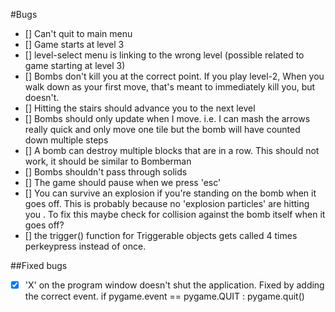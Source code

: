 #Bugs

- [] Can't quit to main menu
- [] Game starts at level 3 
- [] level-select menu is linking to the wrong level (possible related to game starting at level 3) 
- [] Bombs don't kill you at the correct point. If you play level-2, When you walk down as your first move, that's meant to immediately kill you, but doesn't. 
- [] Hitting the stairs should advance you to the next level 
- [] Bombs should only update when I move. i.e. I can mash the arrows really quick and only move one tile but the bomb will have counted down multiple steps
- [] A bomb can destroy multiple blocks that are in a row. This should not work, it should be similar to Bomberman
- [] Bombs shouldn't pass through solids
- [] The game should pause when we press 'esc'
- [] You can survive an explosion if you're standing on the bomb when it goes off. This is probably because no 'explosion particles' are hitting you . To fix this maybe check for collision against the bomb itself when it goes off? 
- [] the trigger() function for Triggerable objects gets called 4 times perkeypress instead of once.







##Fixed bugs
- [x] 'X' on the program window doesn't shut the application. 
Fixed by adding the correct event. if pygame.event == pygame.QUIT : pygame.quit()
